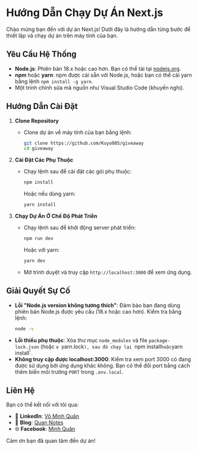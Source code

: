 # Hướng Dẫn Chạy Dự Án Next.js

Chào mừng bạn đến với dự án Next.js! Dưới đây là hướng dẫn từng bước để thiết lập và chạy dự án trên máy tính của bạn.

## Yêu Cầu Hệ Thống

- **Node.js**: Phiên bản 18.x hoặc cao hơn. Bạn có thể tải tại [nodejs.org](https://nodejs.org).
- **npm** hoặc **yarn**: npm được cài sẵn với Node.js, hoặc bạn có thể cài yarn bằng lệnh `npm install -g yarn`.
- Một trình chỉnh sửa mã nguồn như Visual Studio Code (khuyến nghị).

## Hướng Dẫn Cài Đặt

1. **Clone Repository**
   - Clone dự án về máy tính của bạn bằng lệnh:
     ```bash
     git clone https://github.com/Kuyo805/giveaway
     cd giveaway
     ```

2. **Cài Đặt Các Phụ Thuộc**
   - Chạy lệnh sau để cài đặt các gói phụ thuộc:
     ```bash
     npm install
     ```
     Hoặc nếu dùng yarn:
     ```bash
     yarn install
     ```

3. **Chạy Dự Án Ở Chế Độ Phát Triển**
   - Chạy lệnh sau để khởi động server phát triển:
     ```bash
     npm run dev
     ```
     Hoặc với yarn:
     ```bash
     yarn dev
     ```
   - Mở trình duyệt và truy cập `http://localhost:3000` để xem ứng dụng.

## Giải Quyết Sự Cố

- **Lỗi "Node.js version không tương thích"**: Đảm bảo bạn đang dùng phiên bản Node.js được yêu cầu (18.x hoặc cao hơn). Kiểm tra bằng lệnh:
  ```bash
  node -v
  ```
- **Lỗi thiếu phụ thuộc**: Xóa thư mục `node_modules` và file `package-lock.json` (hoặc `ទ
`yarn.lock`), sau đó chạy lại `npm install` hoặc `yarn install`.
- **Không truy cập được localhost:3000**: Kiểm tra xem port 3000 có đang được sử dụng bởi ứng dụng khác không. Bạn có thể đổi port bằng cách thêm biến môi trường `PORT` trong `.env.local`.

## Liên Hệ

Bạn có thể kết nối với tôi qua:

- 💼 **LinkedIn**: [Võ Minh Quân](https://www.linkedin.com/in/v%C3%B5-minh-qu%C3%A2n-821704325/)
- 📝 **Blog**: [Quan Notes](https://mquannotes.vercel.app)
- 🌐 **Facebook**: [Minh Quân](https://www.facebook.com/quan.minh.780514/)

Cảm ơn bạn đã quan tâm đến dự án!